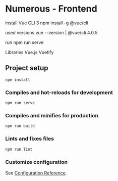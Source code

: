 # Numerous - Frontend
install Vue CLI 3
npm install -g @vue/cli

used versions
vue --version | @vue/cli 4.0.5

run
npm run serve

Libraries
Vue.js
Vuetify

## Project setup
```
npm install
```

### Compiles and hot-reloads for development
```
npm run serve
```

### Compiles and minifies for production
```
npm run build
```

### Lints and fixes files
```
npm run lint
```

### Customize configuration
See [Configuration Reference](https://cli.vuejs.org/config/).
